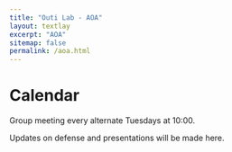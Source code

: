 ```yaml
---
title: "Outi Lab - AOA"
layout: textlay
excerpt: "AOA"
sitemap: false
permalink: /aoa.html
---
```


# Calendar

Group meeting every alternate Tuesdays at 10:00.

Updates on defense and presentations will be made here.
